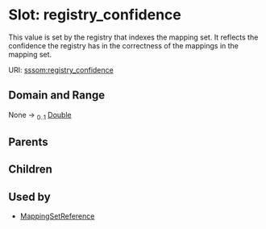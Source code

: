 
# Slot: registry_confidence


This value is set by the registry that indexes the mapping set. It reflects the confidence the registry has in the correctness of the mappings in the mapping set.

URI: [sssom:registry_confidence](https://w3id.org/sssom/registry_confidence)


## Domain and Range

None &#8594;  <sub>0..1</sub> [Double](types/Double.md)

## Parents


## Children


## Used by

 * [MappingSetReference](MappingSetReference.md)
